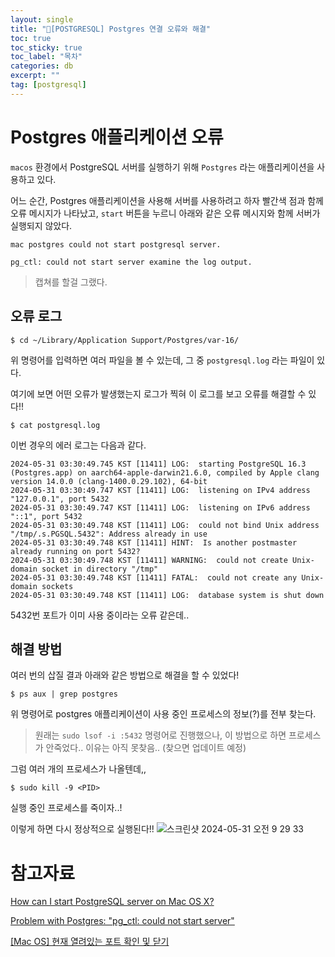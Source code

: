 ```yaml
---
layout: single
title: "📘[POSTGRESQL] Postgres 연결 오류와 해결"
toc: true
toc_sticky: true
toc_label: "목차"
categories: db
excerpt: ""
tag: [postgresql]
---
```


# Postgres 애플리케이션 오류

`macos` 환경에서 PostgreSQL 서버를 실행하기 위해 `Postgres` 라는 애플리케이션을 사용하고 있다.

어느 순간, Postgres 애플리케이션을 사용해 서버를 사용하려고 하자 빨간색 점과 함께 오류 메시지가 나타났고, `start` 버튼을 누르니 아래와 같은 오류 메시지와 함께 서버가 실행되지 않았다.

```
mac postgres could not start postgresql server.

pg_ctl: could not start server examine the log output.
```

> 캡쳐를 할걸 그랬다.
> 

## 오류 로그

```
$ cd ~/Library/Application Support/Postgres/var-16/
```

위 명령어를 입력하면 여러 파일을 볼 수 있는데, 그 중 `postgresql.log` 라는 파일이 있다.

여기에 보면 어떤 오류가 발생했는지 로그가 찍혀 이 로그를 보고 오류를 해결할 수 있다!!

```
$ cat postgresql.log
```

이번 경우의 에러 로그는 다음과 같다.

```
2024-05-31 03:30:49.745 KST [11411] LOG:  starting PostgreSQL 16.3 (Postgres.app) on aarch64-apple-darwin21.6.0, compiled by Apple clang version 14.0.0 (clang-1400.0.29.102), 64-bit
2024-05-31 03:30:49.747 KST [11411] LOG:  listening on IPv4 address "127.0.0.1", port 5432
2024-05-31 03:30:49.747 KST [11411] LOG:  listening on IPv6 address "::1", port 5432
2024-05-31 03:30:49.748 KST [11411] LOG:  could not bind Unix address "/tmp/.s.PGSQL.5432": Address already in use
2024-05-31 03:30:49.748 KST [11411] HINT:  Is another postmaster already running on port 5432?
2024-05-31 03:30:49.748 KST [11411] WARNING:  could not create Unix-domain socket in directory "/tmp"
2024-05-31 03:30:49.748 KST [11411] FATAL:  could not create any Unix-domain sockets
2024-05-31 03:30:49.748 KST [11411] LOG:  database system is shut down
```

5432번 포트가 이미 사용 중이라는 오류 같은데..

## 해결 방법

여러 번의 삽질 결과 아래와 같은 방법으로 해결을 할 수 있었다!

```
$ ps aux | grep postgres
```

위 명령어로 postgres 애플리케이션이 사용 중인 프로세스의 정보(?)를 전부 찾는다.

> 원래는 `sudo lsof -i :5432` 명령어로 진행했으나, 이 방법으로 하면 프로세스가 안죽었다.. 이유는 아직 못찾음.. (찾으면 업데이트 예정)
> 

그럼 여러 개의 프로세스가 나올텐데,,

```
$ sudo kill -9 <PID>
```

실행 중인 프로세스를 죽이자..!

이렇게 하면 다시 정상적으로 실행된다!!
![스크린샷 2024-05-31 오전 9 29 33](https://github.com/hellojunho/hellojunho.github.io/assets/104587537/dd7d6ad9-c46f-47f3-a9d0-8661fb0773f6)


# 참고자료

[How can I start PostgreSQL server on Mac OS X?](https://stackoverflow.com/questions/7975556/how-can-i-start-postgresql-server-on-mac-os-x)

[Problem with Postgres: "pg_ctl: could not start server"](https://stackoverflow.com/questions/64554974/problem-with-postgres-pg-ctl-could-not-start-server)

[[Mac OS] 현재 열려있는 포트 확인 및 닫기](https://pangtrue.tistory.com/348)
